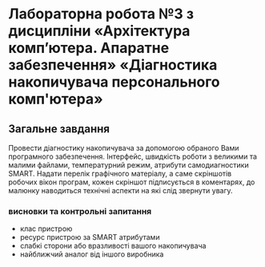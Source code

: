 # Лабораторна робота №3 з дисципліни «Архітектура комп’ютера. Апаратне забезпечення» «Діагностика накопичувача персонального комп'ютера»
## Загальне завдання
Провести діагностику накопичувача за допомогою обраного Вами програмного забезпечення. Інтерфейс, швидкість роботи з великими та малими файлами, температурний режим, атрибути самодиагностики SMART. Надати перелік графічного матеріалу, а саме скріншотів робочих вікон програм, кожен скріншот підписується в коментарях, до малюнку наводиться технічні аспекти на які слід звернути увагу.

### висновки та контрольні запитання
* клас пристрою
* ресурс пристрою за SMART атрибутами
* слабкі сторони або вразливості вашого накопичувача
* найближчий аналог від іншого виробника